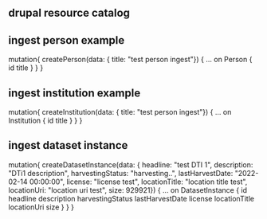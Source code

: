 ## drupal resource catalog

## ingest person example

mutation{
  createPerson(data: { title: "test person ingest"}) {
    ... on Person {
      id
      title
    }
  }
}


## ingest institution example
mutation{
  createInstitution(data: { title: "test person ingest"}) {
    ... on Institution {
      id
      title
    }
  }
}

## ingest dataset instance
mutation{
  createDatasetInstance(data: { headline: "test DTI 1", description: "DTi1 description", 
    harvestingStatus: "harvesting..", lastHarvestDate: "2022-02-14 00:00:00", 
    license: "license test", locationTitle: "location title test", locationUri: "location uri test",
  	size: 929921}) {
    ... on DatasetInstance {
      id
      headline
      description
      harvestingStatus
      lastHarvestDate
      license
      locationTitle
      locationUri
      size
    }
  }
}
